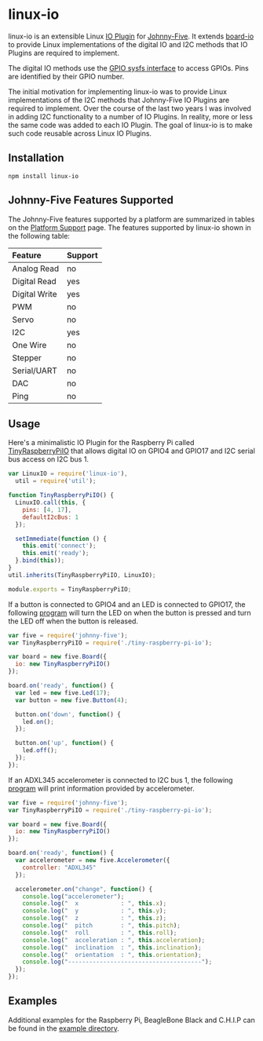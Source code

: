 # linux-io 

linux-io is an extensible Linux
[IO Plugin](https://github.com/rwaldron/io-plugins) for
[Johnny-Five](https://github.com/rwaldron/johnny-five). It extends
[board-io](https://github.com/achingbrain/board-io) to provide Linux
implementations of the digital IO and I2C methods that IO Plugins are
required to implement.

The digital IO methods use the
[GPIO sysfs interface](https://www.kernel.org/doc/Documentation/gpio/sysfs.txt)
to access GPIOs. Pins are identified by their GPIO number.

The initial motivation for implementing linux-io was to provide Linux
implementations of the I2C methods that Johnny-Five IO Plugins are required to
implement. Over the course of the last two years I was involved in adding I2C
functionality to a number of IO Plugins. In reality, more or less the same
code was added to each IO Plugin. The goal of linux-io is to make such code
reusable across Linux IO Plugins.

## Installation

```
npm install linux-io
```

## Johnny-Five Features Supported

The Johnny-Five features supported by a platform are summarized in tables on
the [Platform Support](http://johnny-five.io/platform-support/) page. The
features supported by linux-io shown in the following table:

Feature | Support
:--- | :---
Analog Read | no
Digital Read | yes
Digital Write | yes
PWM | no
Servo | no
I2C | yes
One Wire | no
Stepper | no
Serial/UART | no
DAC | no
Ping | no

## Usage

Here's a minimalistic IO Plugin for the Raspberry Pi called
[TinyRaspberryPiIO](https://github.com/fivdi/linux-io/blob/master/example/raspberry-pi/tiny-raspberry-pi-io.js)
that allows digital IO on GPIO4 and GPIO17 and I2C serial bus access on I2C
bus 1.

```js
var LinuxIO = require('linux-io'),
  util = require('util');

function TinyRaspberryPiIO() {
  LinuxIO.call(this, {
    pins: [4, 17],
    defaultI2cBus: 1
  });

  setImmediate(function () {
    this.emit('connect');
    this.emit('ready');
  }.bind(this));
}
util.inherits(TinyRaspberryPiIO, LinuxIO);

module.exports = TinyRaspberryPiIO;
```

If a button is connected to GPIO4 and an LED is connected to GPIO17, the
following
[program](https://github.com/fivdi/linux-io/blob/master/example/raspberry-pi/led-button.js)
will turn the LED on when the button is pressed and turn
the LED off when the button is released.

```js
var five = require('johnny-five');
var TinyRaspberryPiIO = require('./tiny-raspberry-pi-io');

var board = new five.Board({
  io: new TinyRaspberryPiIO()
});

board.on('ready', function() {
  var led = new five.Led(17);
  var button = new five.Button(4);

  button.on('down', function() {
    led.on();
  });

  button.on('up', function() {
    led.off();
  });
});
```

If an ADXL345 accelerometer is connected to I2C bus 1, the following
[program](https://github.com/fivdi/linux-io/blob/master/example/raspberry-pi/i2c-accelerometer.js)
will print information provided by accelerometer.

```js
var five = require('johnny-five');
var TinyRaspberryPiIO = require('./tiny-raspberry-pi-io');

var board = new five.Board({
  io: new TinyRaspberryPiIO()
});

board.on('ready', function() {
  var accelerometer = new five.Accelerometer({
    controller: "ADXL345"
  });

  accelerometer.on("change", function() {
    console.log("accelerometer");
    console.log("  x            : ", this.x);
    console.log("  y            : ", this.y);
    console.log("  z            : ", this.z);
    console.log("  pitch        : ", this.pitch);
    console.log("  roll         : ", this.roll);
    console.log("  acceleration : ", this.acceleration);
    console.log("  inclination  : ", this.inclination);
    console.log("  orientation  : ", this.orientation);
    console.log("--------------------------------------");
  });
});
```

## Examples

Additional examples for the Raspberry Pi, BeagleBone Black and C.H.I.P can be
found in the
[example directory](https://github.com/fivdi/linux-io/tree/master/example).

